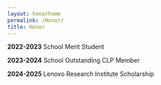 ```yaml
---
layout: honorhome
permalink: /Honor/
title: Honor
---
```


**2022-2023** School Merit Student

**2023-2024** School Outstanding CLP Member

**2024-2025** Lenovo Research Institute Scholarship
